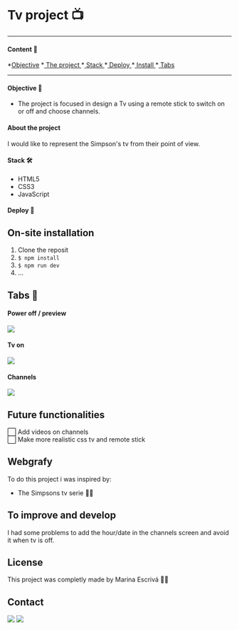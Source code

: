 # Tv project 📺

----------------

#### Content 🔎

*<a href="#objective-🎯">Objective</a></li>
*<a href="#about-the-project"> The project </a>
*<a href="#stack-🛠️"> Stack </a>
*<a href="#deploy-🚀"> Deploy </a>
*<a href="#on-site-installation"> Install </a>
*<a href="#tabs-📡"> Tabs </a>

---------------

#### Objective 🎯

- The project is focused in design a Tv using a remote stick to switch on or off and choose channels.

#### About the project 

I would like to represent the Simpson's tv from their point of view.

#### Stack 🛠️

 * HTML5
 * CSS3
 * JavaScript

#### Deploy 🚀


## On-site installation

1. Clone the reposit
2. ` $ npm install `
3. ``` $ npm run dev ```
4. ...

## Tabs 📡

#### Power off / preview

<img src="./img/home.jpg">

#### Tv on
<img src="./img/menu.jpg">

#### Channels
<img src="./img/contact.jpg">

## Future functionalities 

⬜ Add videos on channels  
⬜ Make more realistic css tv and remote stick


## Webgrafy

<p>To do this project i was inspired by:

- <link src="./img"> The Simpsons tv serie </a>🏄‍♂️

## To improve and develop

I had some problems to add the hour/date in the channels screen and avoid it when tv is off.

## License
 This project was completly made by Marina Escrivá 🙋‍♀️

## Contact

<a href = "mailto:marinaescriva.24@gmail.com"><img src="https://img.shields.io/badge/Gmail-C6362C?style=for-the-badge&logo=gmail&logoColor=white" target="_blank"></a>
<a href="https://www.linkedin.com/in/marinaescrivasalvador/" target="_blank"><img src="https://img.shields.io/badge/-LinkedIn-%230077B5?style=for-the-badge&logo=linkedin&logoColor=white" target="_blank"></a> 
</p>


